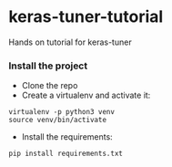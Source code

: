 # keras-tuner-tutorial
Hands on tutorial for keras-tuner

### Install the project
- Clone the repo
- Create a virtualenv and activate it:
```
virtualenv -p python3 venv
source venv/bin/activate
```
- Install the requirements:
```
pip install requirements.txt
```
